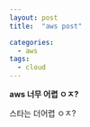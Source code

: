 ```yaml
---
layout: post
title:  "aws post"

categories:
  - aws
tags:
  - cloud
---
```



**aws 너무 어렵 ㅇㅈ?**


스타는 더어렵 ㅇㅈ?
